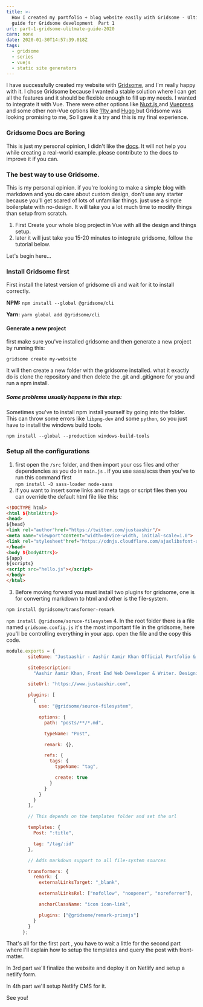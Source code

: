 ```yaml
---
title: >-
  How I created my portfolio + blog website easily with Gridsome - Ultimate
  guide for Gridsome development  Part 1
url: part-1-gridsome-ulitmate-guide-2020
carn: none
date: 2020-01-30T14:57:39.018Z
tags:
  - gridsome
  - series
  - vuejs
  - static site generators
---
```

I have successfully created my website with [Gridsome](https://www.gridsome.com), and I'm really happy with it. I chose Gridsome because I wanted a stable solution where I can get all the features and it should be flexible enough to fill up my needs. I wanted to integrate it with Vue. There were other options like [Nuxt.js ](https://www.nuxtjs.org)and [Vuepress ](https://vuepress.vuejs.org/)and some other non-Vue options like [11ty ](https://www.11ty.dev/)and [Hugo ](https://gohugo.io/)but Gridsome was looking promising to me, So I gave it a try and this is my final experience.

### Gridsome Docs are Boring

This is just my personal opinion, I didn't like the [docs](https://gridsome.org/docs/). It will not help you while creating a real-world example.  please contribute to the docs to improve it if you can.

### The best way to use Gridsome.

This is my personal opinion. if you're looking to make a simple blog with markdown and you do care about custom design, don't use any starter because you'll get scared of lots of unfamiliar things.  just use a simple boilerplate with no-design. It will take you a lot much time to modify things than setup from scratch.

1. First Create your whole blog project in Vue with all the design and things setup.
2. later it will just take you 15-20 minutes to integrate gridsome, follow the tutorial below.

Let's begin here...

### Install Gridsome first

First install the latest version of gridsome cli and wait for it to install correctly.

**NPM:** `npm install --global @gridsome/cli`

**Yarn:** `yarn global add @gridsome/cli`

#### Generate a new project

first make sure you've installed gridsome and then generate a new project by running this:

`gridsome create my-website`

It will then create a new folder with the gridsome installed. what it exactly do is clone the repository and then delete the .git and .gitignore for you and run a npm install.

##### Some problems usually happens in this step:

 Sometimes you've to install npm install yourself  by going into the folder.
 This can throw some errors like `libpng-dev` and some `python`, so you just have to install the windows build tools.

   `npm install --global --production windows-build-tools`

### Setup all the configurations

1.  first open the `/src` folder, and then import your css files and other dependencies as you do in `main.js` . if you use sass/scss then you've to run this command first\
   `npm install -D sass-loader node-sass`
2. if you want to insert some links and meta tags or script files then you can override the default html file like this:

```html
<!DOCTYPE html>
<html ${htmlAttrs}>
<head>
${head}
<link rel="author"href="https://twitter.com/justaashir"/>
<meta name="viewport"content="width=device-width, initial-scale=1.0">
<link rel="stylesheet"href="https://cdnjs.cloudflare.com/ajaxlibsfont-awesome/5.11.2/css/all.min.css">
</head>
<body ${bodyAttrs}>
${app}
${scripts}
<script src="hello.js"></script>
</body>
</html>
```
3.  Before moving forward you must install two plugins for gridsome, one is for converting markdown to html and other is the file-system.

   `npm install @gridsome/transformer-remark `

   `npm install @gridsome/soruce-filesystem`
4.  In the root folder there is a file named `gridsome.config.js` it's the most important file in the gridsome, here you'll be controlling everything in your app. open the file and the copy this code.

```js
module.exports = {
        siteName: "Justaashir - Aashir Aamir Khan Official Portfolio & Blog",

        siteDescription:
          "Aashir Aamir Khan, Front End Web Developer & Writer. Designing perfect UI solutions with VueJS.",

        siteUrl: "https://www.justaashir.com",

        plugins: [
          {
            use: "@gridsome/source-filesystem",

            options: {
              path: "posts/**/*.md",

              typeName: "Post",

              remark: {},

              refs: {
                tags: {
                  typeName: "tag",

                  create: true
                }
              }
            }
          }
        ],

        // This depends on the templates folder and set the url

        templates: {
          Post: ":title",

          tag: "/tag/:id"
        },

        // Adds markdown support to all file-system sources

        transformers: {
          remark: {
            externalLinksTarget: "_blank",

            externalLinksRel: ["nofollow", "noopener", "noreferrer"],

            anchorClassName: "icon icon-link",

            plugins: ["@gridsome/remark-prismjs"]
          }
        }
      };
```



That's all for the first part , you have to wait a little for the second part where I'll explain how to setup the templates and query the post with front-matter.

In 3rd part we'll finalize the website and deploy it on Netlify and setup a netlify form.

In 4th part we'll setup Netlify CMS for it.


See you!
